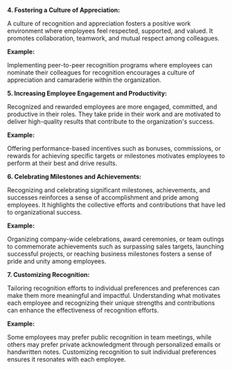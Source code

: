 **4. Fostering a Culture of Appreciation:**

 A culture of recognition and appreciation fosters a positive work environment where employees feel respected, supported, and valued. It promotes collaboration, teamwork, and mutual respect among colleagues.

**Example:** 

Implementing peer-to-peer recognition programs where employees can nominate their colleagues for recognition encourages a culture of appreciation and camaraderie within the organization.

**5. Increasing Employee Engagement and Productivity:** 

Recognized and rewarded employees are more engaged, committed, and productive in their roles. They take pride in their work and are motivated to deliver high-quality results that contribute to the organization's success.

**Example:** 

Offering performance-based incentives such as bonuses, commissions, or rewards for achieving specific targets or milestones motivates employees to perform at their best and drive results.

**6. Celebrating Milestones and Achievements:**

 Recognizing and celebrating significant milestones, achievements, and successes reinforces a sense of accomplishment and pride among employees. It highlights the collective efforts and contributions that have led to organizational success.

**Example:** 

Organizing company-wide celebrations, award ceremonies, or team outings to commemorate achievements such as surpassing sales targets, launching successful projects, or reaching business milestones fosters a sense of pride and unity among employees.

**7. Customizing Recognition:** 

Tailoring recognition efforts to individual preferences and preferences can make them more meaningful and impactful. Understanding what motivates each employee and recognizing their unique strengths and contributions can enhance the effectiveness of recognition efforts.

**Example:** 

Some employees may prefer public recognition in team meetings, while others may prefer private acknowledgment through personalized emails or handwritten notes. Customizing recognition to suit individual preferences ensures it resonates with each employee.